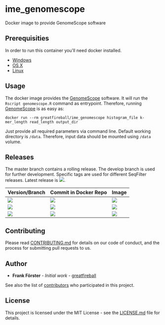 # ime_genomescope
Docker image to provide GenomeScope software

## Prerequisities

In order to run this container you'll need docker installed.

* [Windows](https://docs.docker.com/windows/started)
* [OS X](https://docs.docker.com/mac/started/)
* [Linux](https://docs.docker.com/linux/started/)

## Usage

The docker image provides the [GenomeScope](https://github.com/schatzlab/genomescope) software. It will run the `Rscript genomescope.R` command as entrypoint.
Therefore, running [GenomeScope](https://github.com/schatzlab/genomescope#running-genomescope-on-the-command-line) is as easy as:

```
docker run --rm greatfireball/ime_genomescope histogram_file k-mer_length read_length output_dir
```

Just provide all required parameters via command line.
Default working directory is `/data`.
Therefore, input data should be mounted using `/data` volume.

## Releases

The master branch contains a rolling release.
The develop branch is used for further development.
Specific tags are used for different SeqFilter releases. Latest release is [![](https://images.microbadger.com/badges/version/greatfireball/ime_genomescope:v1.0.0.svg)](https://microbadger.com/images/greatfireball/ime_genomescope:v1.0.0 "Get your own version badge on microbadger.com").

| Version/Branch | Commit in Docker Repo | Image |
| -------------- | --------------------- | ----- |
| [![](https://images.microbadger.com/badges/version/greatfireball/ime_genomescope:master.svg)](https://microbadger.com/images/greatfireball/ime_genomescope:master "Get your own version badge on microbadger.com") | [![](https://images.microbadger.com/badges/commit/greatfireball/ime_genomescope:master.svg)](https://microbadger.com/images/greatfireball/ime_genomescope:master "Get your own commit badge on microbadger.com") | [![](https://images.microbadger.com/badges/image/greatfireball/ime_genomescope:master.svg)](https://microbadger.com/images/greatfireball/ime_genomescope:master "Get your own image badge on microbadger.com") |
| [![](https://images.microbadger.com/badges/version/greatfireball/ime_genomescope:develop.svg)](https://microbadger.com/images/greatfireball/ime_genomescope:develop "Get your own version badge on microbadger.com") | [![](https://images.microbadger.com/badges/commit/greatfireball/ime_genomescope:develop.svg)](https://microbadger.com/images/greatfireball/ime_genomescope:develop "Get your own commit badge on microbadger.com") | [![](https://images.microbadger.com/badges/image/greatfireball/ime_genomescope:develop.svg)](https://microbadger.com/images/greatfireball/ime_genomescope:develop "Get your own image badge on microbadger.com") |
| [![](https://images.microbadger.com/badges/version/greatfireball/ime_genomescope:v1.0.0.svg)](https://microbadger.com/images/greatfireball/ime_genomescope:v1.0.0 "Get your own version badge on microbadger.com") | [![](https://images.microbadger.com/badges/commit/greatfireball/ime_genomescope:v1.0.0.svg)](https://microbadger.com/images/greatfireball/ime_genomescope:v1.0.0 "Get your own commit badge on microbadger.com") | [![](https://images.microbadger.com/badges/image/greatfireball/ime_genomescope:v1.0.0.svg)](https://microbadger.com/images/greatfireball/ime_genomescope:v1.0.0 "Get your own image badge on microbadger.com") |

## Contributing

Please read [CONTRIBUTING.md](CONTRIBUTING.md) for details on our code of conduct, and the process for submitting pull requests to us.

## Author

- **Frank Förster** - *Initial work* - [greatfireball](https://github.com/greatfireball)

See also the list of [contributors](https://github.com/greatfireball/ime_genomescope/contributors) who participated in this project.

## License

This project is licensed under the MIT License - see the [LICENSE.md](LICENSE.md) file for details.
